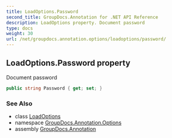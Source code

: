 ```yaml
---
title: LoadOptions.Password
second_title: GroupDocs.Annotation for .NET API Reference
description: LoadOptions property. Document password
type: docs
weight: 30
url: /net/groupdocs.annotation.options/loadoptions/password/
---
```

## LoadOptions.Password property

Document password

```csharp
public string Password { get; set; }
```

### See Also

* class [LoadOptions](../)
* namespace [GroupDocs.Annotation.Options](../../loadoptions/)
* assembly [GroupDocs.Annotation](../../../)


